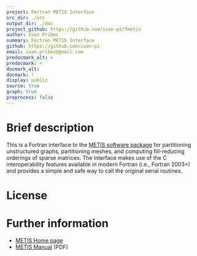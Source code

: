 ```yaml
---
project: Fortran METIS Interface
src_dir: ./src
output_dir: ./doc
project_github: https://github.com/ivan-pi/fmetis
author: Ivan Pribec
summary: Fortran METIS Interface
github: https://github.com/ivan-pi
email: ivan.pribec@gmail.com
predocmark_alt: >
predocmark: <
docmark_alt:
docmark: !
display: public
source: true
graph: true
preprocess: false
---
```


# Brief description

This is a Fortran interface to the [METIS software package](http://glaros.dtc.umn.edu/gkhome/metis/metis/overview) 
for partitioning unstructured graphs, partitioning meshes, and computing fill-reducing orderings
of sparse matrices. The interface makes use of the C interoperability features available in modern Fortran 
(i.e., Fortran 2003+) and provides a simple and safe way to call the original serial routines.

# License



# Further information

* [METIS Home page](http://glaros.dtc.umn.edu/gkhome/metis/metis/overview)
* [METIS Manual](http://glaros.dtc.umn.edu/gkhome/fetch/sw/metis/manual.pdf) (PDF)